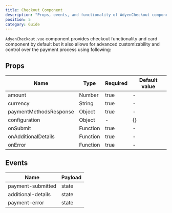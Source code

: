 ```yaml
---
title: Checkout Component
description: "Props, events, and functionality of AdyenCheckout component"
position: 5
category: Guide
---
```


`AdyenCheckout.vue` component provides checkout functionality and card component by default but it also allows for advanced customizability and control over the payment process using following:

## Props

<table>
  <thead>
    <tr>
      <th>Name</th>
      <th>Type</th>
      <th>Required</th>
      <th>Default value</th>
    </tr>
  </thead>
  <tbody>
    <tr>
      <td>amount</td>
      <td>Number</td>
      <td>true</td>
      <td>-</td>
    </tr>
    <tr>
      <td>currency</td>
      <td>String</td>
      <td>true</td>
      <td>-</td>
    </tr>
    <tr>
      <td>paymentMethodsResponse</td>
      <td>Object</td>
      <td>true</td>
      <td>-</td>
    </tr>
    <tr>
      <td>configuration</td>
      <td>Object</td>
      <td>-</td>
      <td>{}</td>
    </tr>
    <tr>
      <td>onSubmit</td>
      <td>Function</td>
      <td>true</td>
      <td>-</td>
    </tr>
    <tr>
      <td>onAdditionalDetails</td>
      <td>Function</td>
      <td>true</td>
      <td>-</td>
    </tr>
    <tr>
      <td>onError</td>
      <td>Function</td>
      <td>true</td>
      <td>-</td>
    </tr>
  </tbody>
</table>

## Events

<table>
  <thead>
    <tr>
      <th>Name</th>
      <th>Payload</th>
    </tr>
  </thead>
  <tbody>
    <tr>
      <td>payment-submitted</td>
      <td>state</td>
    </tr>
    <tr>
      <td>additional-details</td>
      <td>state</td>
    </tr>
    <tr>
      <td>payment-error</td>
      <td>state</td>
    </tr>
  </tbody>
</table>
